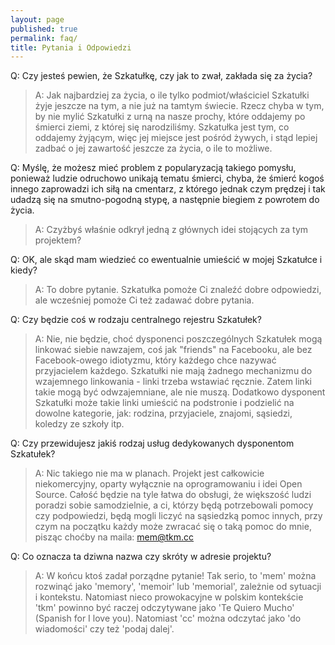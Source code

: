 ```yaml
---
layout: page
published: true
permalink: faq/
title: Pytania i Odpowiedzi
---
```


Q: Czy jesteś pewien, że Szkatułkę, czy jak to zwał, zakłada się za życia?

> A: Jak najbardziej za życia, o ile tylko podmiot/właściciel Szkatułki żyje jeszcze na tym, a nie już na tamtym świecie. Rzecz chyba w tym, by nie mylić Szkatułki z urną na nasze prochy, które oddajemy po śmierci ziemi, z której się narodziliśmy. Szkatułka jest tym, co oddajemy żyjącym, więc jej miejsce jest pośród żywych, i stąd lepiej zadbać o jej zawartość jeszcze za życia, o ile to możliwe.

Q: Myślę, że możesz mieć problem z popularyzacją takiego pomysłu, ponieważ ludzie odruchowo unikają tematu śmierci, chyba, że śmierć kogoś innego zaprowadzi ich siłą na cmentarz, z którego jednak czym prędzej i tak udadzą się na smutno-pogodną stypę, a następnie biegiem z powrotem do życia.

> A: Czyżbyś właśnie odkrył jedną z głównych idei stojących za tym projektem?

Q: OK, ale skąd mam wiedzieć co ewentualnie umieścić w mojej Szkatułce i kiedy?

> A: To dobre pytanie. Szkatułka pomoże Ci znaleźć dobre odpowiedzi, ale wcześniej pomoże Ci też zadawać dobre pytania.

Q: Czy będzie coś w rodzaju centralnego rejestru Szkatułek?

> A: Nie, nie będzie, choć dysponenci poszczególnych Szkatułek mogą linkować siebie nawzajem, coś jak "friends" na Facebooku, ale bez Facebook-owego idiotyzmu, który każdego chce nazywać przyjacielem każdego. Szkatułki nie mają żadnego mechanizmu do wzajemnego linkowania - linki trzeba wstawiać ręcznie. Zatem linki takie mogą być odwzajemniane, ale nie muszą. Dodatkowo dysponent Szkatułki może takie linki umieścić na podstronie i podzielić na dowolne kategorie, jak: rodzina, przyjaciele, znajomi, sąsiedzi, koledzy ze szkoły itp.

Q: Czy przewidujesz jakiś rodzaj usług dedykowanych dysponentom Szkatułek?

> A: Nic takiego nie ma w planach. Projekt jest całkowicie niekomercyjny, oparty wyłącznie na oprogramowaniu i idei Open Source. Całość będzie na tyle łatwa do obsługi, że większość ludzi poradzi sobie samodzielnie, a ci, którzy będą potrzebowali pomocy czy podpowiedzi, będą mogli liczyć na sąsiedzką pomoc innych, przy czym na początku każdy może zwracać się o taką pomoc do mnie, pisząc choćby na maila: [mem@tkm.cc](mailto:mem@tkm.cc)

Q: Co oznacza ta dziwna nazwa czy skróty w adresie projektu?

> A: W końcu ktoś zadał porządne pytanie! Tak serio, to 'mem' można rozwinąć jako 'memory', 'memoir' lub 'memorial', zależnie od sytuacji i kontekstu. Natomiast nieco prowokacyjne w polskim kontekście 'tkm' powinno być raczej odczytywane jako 'Te Quiero Mucho' (Spanish for I love you). Natomiast 'cc' można odczytać jako 'do wiadomości' czy też 'podaj dalej'.
